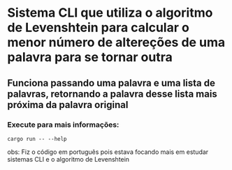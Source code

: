 # Sistema CLI que utiliza o algoritmo de Levenshtein para calcular o menor número de altereções de uma palavra para se tornar outra

## Funciona passando uma palavra e uma lista de palavras, retornando a palavra desse lista mais próxima da palavra original

### Execute para mais informações:

```
cargo run -- --help
```

obs: Fiz o código em português pois estava focando mais em estudar sistemas CLI e o algoritmo de Levenshtein
